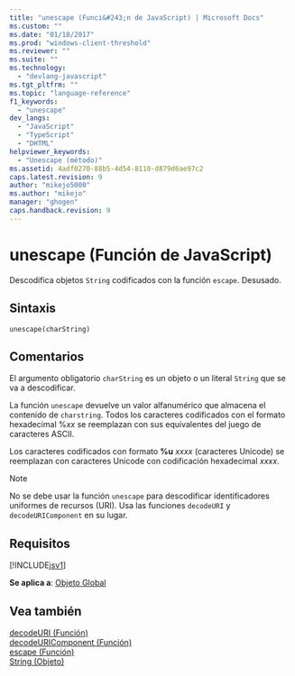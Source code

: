 ```yaml
---
title: "unescape (Funci&#243;n de JavaScript) | Microsoft Docs"
ms.custom: ""
ms.date: "01/18/2017"
ms.prod: "windows-client-threshold"
ms.reviewer: ""
ms.suite: ""
ms.technology: 
  - "devlang-javascript"
ms.tgt_pltfrm: ""
ms.topic: "language-reference"
f1_keywords: 
  - "unescape"
dev_langs: 
  - "JavaScript"
  - "TypeScript"
  - "DHTML"
helpviewer_keywords: 
  - "Unescape (método)"
ms.assetid: 4adf0270-88b5-4d54-8110-d879d6ae97c2
caps.latest.revision: 9
author: "mikejo5000"
ms.author: "mikejo"
manager: "ghogen"
caps.handback.revision: 9
---
```

# unescape (Funci&#243;n de JavaScript)
Descodifica objetos `String` codificados con la función `escape`.  Desusado.  
  
## Sintaxis  
  
```  
unescape(charString)   
```  
  
## Comentarios  
 El argumento obligatorio `charString` es un objeto o un literal `String` que se va a descodificar.  
  
 La función `unescape` devuelve un valor alfanumérico que almacena el contenido de `charstring`.  Todos los caracteres codificados con el formato hexadecimal %*xx* se reemplazan con sus equivalentes del juego de caracteres ASCII.  
  
 Los caracteres codificados con formato **%u** *xxxx* \(caracteres Unicode\) se reemplazan con caracteres Unicode con codificación hexadecimal *xxxx*.  
  
> [!NOTE]
>  No se debe usar la función `unescape` para descodificar identificadores uniformes de recursos \(URI\).  Usa las funciones `decodeURI` y `decodeURIComponent` en su lugar.  
  
## Requisitos  
 [!INCLUDE[jsv1](../../javascript/misc/includes/jsv1-md.md)]  
  
 **Se aplica a**: [Objeto Global](../../javascript/reference/global-object-javascript.md)  
  
## Vea también  
 [decodeURI \(Función\)](../../javascript/reference/decodeuri-function-javascript.md)   
 [decodeURIComponent \(Función\)](../../javascript/reference/decodeuricomponent-function-javascript.md)   
 [escape \(Función\)](../../javascript/reference/escape-function-javascript.md)   
 [String \(Objeto\)](../../javascript/reference/string-object-javascript.md)